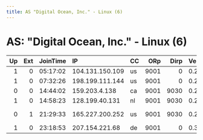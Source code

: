 ```yaml
---
title: AS "Digital Ocean, Inc." - Linux (6)
---
```


# AS: "Digital Ocean, Inc." - Linux (6)

|   Up |   Ext | JoinTime   | IP              | CC   |   ORp |   Dirp | Version   | Contact                   | Nickname     |   eFamMembers |
|-----:|------:|:-----------|:----------------|:-----|------:|-------:|:----------|:--------------------------|:-------------|--------------:|
|    1 |     0 | 05:17:02   | 104.131.150.109 | us   |  9001 |      0 | 0.2.9.11  | pearl@m15n.org            | oyster000    |             1 |
|    1 |     0 | 07:32:26   | 198.199.111.144 | us   |  9001 |      0 | 0.2.9.11  | pearl@m15n.org            | oyster001    |             1 |
|    0 |     0 | 14:44:02   | 159.203.4.138   | ca   |  9001 |   9030 | 0.2.9.11  | &lt;none&gt;              | gentlewool   |             1 |
|    1 |     0 | 14:58:23   | 128.199.40.131  | nl   |  9001 |   9030 | 0.2.9.11  | &lt;none&gt;              | creepybreath |             1 |
|    0 |     1 | 21:29:33   | 165.227.200.252 | us   |  9001 |   9030 | 0.2.5.14  | Person somebody@exampadad | DTorDTar     |             1 |
|    1 |     0 | 23:18:53   | 207.154.221.68  | de   |  9001 |      0 | 0.3.1.8   | seire dot de              | SeiRelay     |             1 |
